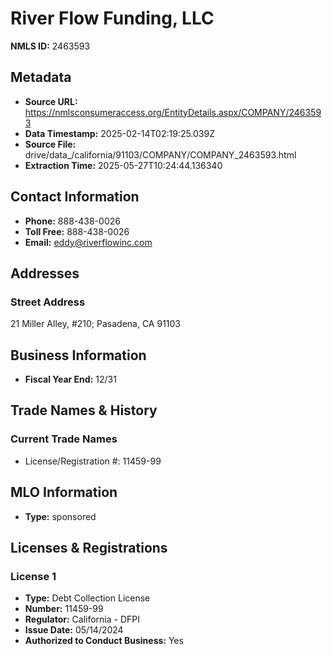 # River Flow Funding, LLC

**NMLS ID:** 2463593

## Metadata
- **Source URL:** https://nmlsconsumeraccess.org/EntityDetails.aspx/COMPANY/2463593
- **Data Timestamp:** 2025-02-14T02:19:25.039Z
- **Source File:** drive/data_/california/91103/COMPANY/COMPANY_2463593.html
- **Extraction Time:** 2025-05-27T10:24:44.136340

## Contact Information
- **Phone:** 888-438-0026
- **Toll Free:** 888-438-0026
- **Email:** eddy@riverflowinc.com

## Addresses
### Street Address
21 Miller Alley, #210; Pasadena, CA 91103

## Business Information
- **Fiscal Year End:** 12/31

## Trade Names & History
### Current Trade Names
- License/Registration #: 11459-99

## MLO Information
- **Type:** sponsored

## Licenses & Registrations

### License 1
- **Type:** Debt Collection License
- **Number:** 11459-99
- **Regulator:** California - DFPI
- **Issue Date:** 05/14/2024
- **Authorized to Conduct Business:** Yes
